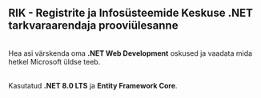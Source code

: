 ## RIK - Registrite ja Infosüsteemide Keskuse .NET tarkvaraarendaja prooviülesanne

\
Hea asi värskenda oma **.NET Web Development** oskused ja vaadata mida hetkel Microsoft üldse teeb.

\
Kasutatud **.NET 8.0 LTS** ja **Entity Framework Core**.

